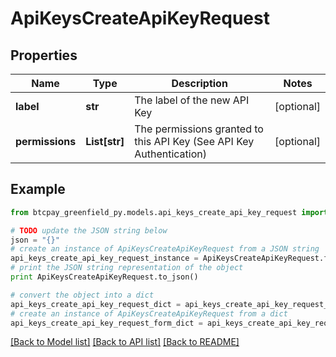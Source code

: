 # ApiKeysCreateApiKeyRequest


## Properties
Name | Type | Description | Notes
------------ | ------------- | ------------- | -------------
**label** | **str** | The label of the new API Key | [optional] 
**permissions** | **List[str]** | The permissions granted to this API Key (See API Key Authentication) | [optional] 

## Example

```python
from btcpay_greenfield_py.models.api_keys_create_api_key_request import ApiKeysCreateApiKeyRequest

# TODO update the JSON string below
json = "{}"
# create an instance of ApiKeysCreateApiKeyRequest from a JSON string
api_keys_create_api_key_request_instance = ApiKeysCreateApiKeyRequest.from_json(json)
# print the JSON string representation of the object
print ApiKeysCreateApiKeyRequest.to_json()

# convert the object into a dict
api_keys_create_api_key_request_dict = api_keys_create_api_key_request_instance.to_dict()
# create an instance of ApiKeysCreateApiKeyRequest from a dict
api_keys_create_api_key_request_form_dict = api_keys_create_api_key_request.from_dict(api_keys_create_api_key_request_dict)
```
[[Back to Model list]](../README.md#documentation-for-models) [[Back to API list]](../README.md#documentation-for-api-endpoints) [[Back to README]](../README.md)


